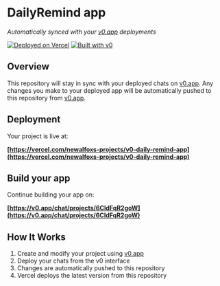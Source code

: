 # DailyRemind app

*Automatically synced with your [v0.app](https://v0.app) deployments*

[![Deployed on Vercel](https://img.shields.io/badge/Deployed%20on-Vercel-black?style=for-the-badge&logo=vercel)](https://vercel.com/newalfoxs-projects/v0-daily-remind-app)
[![Built with v0](https://img.shields.io/badge/Built%20with-v0.app-black?style=for-the-badge)](https://v0.app/chat/projects/6CldFqR2goW)

## Overview

This repository will stay in sync with your deployed chats on [v0.app](https://v0.app).
Any changes you make to your deployed app will be automatically pushed to this repository from [v0.app](https://v0.app).

## Deployment

Your project is live at:

**[https://vercel.com/newalfoxs-projects/v0-daily-remind-app](https://vercel.com/newalfoxs-projects/v0-daily-remind-app)**

## Build your app

Continue building your app on:

**[https://v0.app/chat/projects/6CldFqR2goW](https://v0.app/chat/projects/6CldFqR2goW)**

## How It Works

1. Create and modify your project using [v0.app](https://v0.app)
2. Deploy your chats from the v0 interface
3. Changes are automatically pushed to this repository
4. Vercel deploys the latest version from this repository